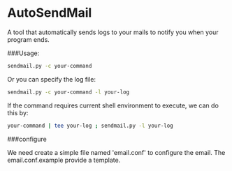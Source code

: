 # AutoSendMail
A tool that automatically sends logs to your mails to notify you when your program ends.


###Usage:
```bash
sendmail.py -c your-command
```

Or you can specify the log file:
```bash
sendmail.py -c your-command -l your-log
```

If the command requires current shell environment to execute, we can do this by:
```bash
your-command | tee your-log ; sendmail.py -l your-log
```	


###configure

We need create a simple file named 'email.conf' to configure the email.
The email.conf.example provide a template.
